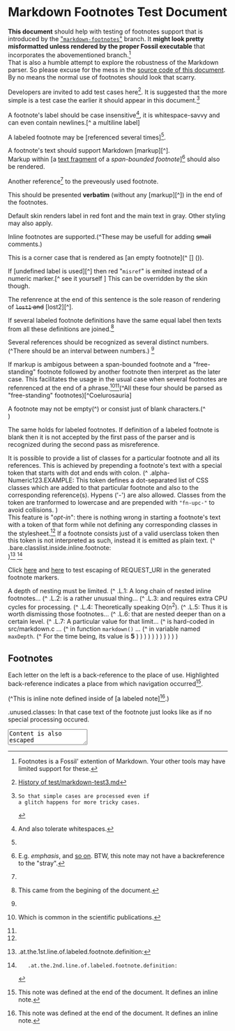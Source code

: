 
Markdown Footnotes Test Document
================================

**This document** should help with testing of footnotes support that
is introduced by the ["`markdown-footnotes`"][branch] branch.
It **might look pretty misformatted unless rendered by the proper Fossil
executable** that incorporates the abovementioned branch.[^1]  
That is also a humble attempt to explore the robustness of the Markdown parser.
So please excuse for the mess in the [source code of this document][src].
By no means the normal use of footnotes should look that scarry.

Developers are invited to add test cases here[^here].
It is suggested that the more simple is a test case the earlier it should
appear in this document.[^ if glitch occurs	]


[^lost3]: This note was defined at the begining of the document.

[^duplicate]: This came from the begining of the document.

A footnote's label should be case insensitive[^ case INSENSITIVE ],
it is whitespace-savvy and can even contain newlines.[^ a
multiline
label]

A labeled footnote may be [referenced several times][^many-refs].

A footnote's text should support Markdown [markup][^].  
Markup within [a [text fragment](https://en.wikipedia.org/wiki/Lorem_ipsum)
of a *span-bounded footnote*][^markup] should also be rendered.

Another reference[^many-refs] to the preveously used footnote.

[^lost2]: This note was defined in the middle of the document.
   It references [its previous][^lost3] 
   and [the forthcoming][^lost1] siblings.

[^i am strayed]:
  This should be presented **verbatim** (without any [markup][^])
  in the end of the footnotes.
  
  Default skin renders label in red font and the main text in gray.
  Other styling may also apply.

Inline footnotes are supported.(^These may be usefull for adding
<s>small</s> comments.)

This is a corner case that is rendered as [an empty footnote](^  []  ()).

If [undefined label is used][^] then red "`misref`" is emited instead of
a numeric marker.[^ see it yourself ]
This can be overridden by the skin though.

The refenrence at the end of this sentence is the sole reason of
rendering of <s>`lost1` and</s> [lost2][^].

If several labeled footnote definitions have the same equal label then texts
from all these definitions are joined.[^duplicate]

Several references should be recognized as several distinct numbers.
(^There should be an interval between numbers.) [^many-refs]

If markup is ambigous between a span-bounded footnote and
a "free-standing" footnote followed by another footnote
then interpret as the later case.
This facilitates the usage in the usual case
when several footnotes are refenrenced at the end
of a phrase.[^scipub][^many-refs](^All these four should
be parsed as "free-standing" footnotes)[^Coelurosauria]

A footnote may not be empty(^)
or consist just of blank characters.(^        
              )

The same holds for labeled footnotes. If definition of a labeled footnote
is blank then it is not accepted by the first pass of the parser and
is recognized during the second pass as misreference.
[^ This definition consists of just blanks ]:     
     
     
<style>
  li.fn-upc-example span.fn-upc {
    border: solid 2px lightgreen;
    border-radius: 0.25em;
    padding-left: 2px;
    padding-right: 2px;
    margin-bottom: 0.2em;
  }
  li.fn-upc-example span.fn-upcDot:first-child {
    font-weight: bold;
  }
  sup.noteref.fn-upc-example,
  span.notescope.fn-upc-example sup.noteref {
    border: solid 2px lightgreen;
[^duplicate]:
      Labeled footnote definition may appear anywhere.
      That part came from inside of an inline style definition.
    border-radius: 0.4em;
    padding: 2px;
  }
  sup.noteref.fn-upc-example::after,
  span.notescope.fn-upc-example sup.noteref::after {
    content: " ⛄";
  }
  sup.noteref.fn-upc-example:hover::after,
  span.notescope.fn-upc-example sup.noteref:hover::after {
    content: " 👻";
  }
  li.fn-upc-l span.fn-upc  {
    font-size: 60%;
    color: orange;
  }
  li.fn-upc-l span.fn-upc span.fn-upcDot {
    display: none;
  }
</style>

It is possible to provide a list of classes for a particular footnote and
all its references. This is achieved by prepending a footnote's text with
a special token that starts with dot and ends with colon.
(^
   .alpha-Numeric123.EXAMPLE:
   This token defines a dot-separated list of CSS classes
   which are added to that particular footnote and also to the
   corresponding reference(s). Hypens ('-') are also allowed.
   Classes from the token are tranformed to lowercase and are prepended
   with `"fn-upc-"` to avoid collisions.
)  
This feature is "*opt-in*": there is nothing wrong in starting a footnote's
text with a token of that form while not defining any corresponding classes
in the stylesheet.[^nostyle]
If a footnote consists just of a valid userclass token then this token
is not interpreted as such, instead it is emitted as plain text.
(^  
   .bare.classlist.inside.inline.footnote:  
)[^bare1]
[^bare2]

[^duplicate]: .with.UPC.token:   
   When duplicates are joined their UPC tokens are treated as plain-text.
   Blank characters between token and main text must be preserved.

<html>
  Click
  <a href="?a=B&quote='&nonASCII=😂&script=<script>alert('Broken!');</script>">
  here</a> and
  <a href='?a=B&quote="&nonASCII=😂&script=<script>alert("Broken!");</script>'>
  here</a>
  to test escaping of REQUEST_URI in the generated footnote markers.
</html>

A depth of nesting must be limited.
(^
 .L.1: A long chain of nested inline footnotes...
 (^
  .L.2: is a rather unusual thing...
  (^
   .L.3: and requires extra CPU cycles for processing.
   (^
    .L.4: Theoretically speaking O(n<sup>2</sup>).
    (^
     .L.5: Thus it is worth dismissing those footnotes...
     (^
      .L.6: that are nested deeper than on a certain level.
      (^
       .L.7: A particular value for that limit...
       (^
        is hard-coded in src/markdown.c ...
        (^
         in function `markdown()` ...
         (^
          in variable named `maxDepth`.
          (^
           For the time being, its value is **5**
          )
         )
        )
       )
      )
     )
    )
   )
  )
 )
)

## Footnotes

[branch]: /timeline?r=markdown-footnotes&nowiki

[^ 1]:  Footnotes is a Fossil' extention of
        Markdown. Your other tools may have limited support for these.

[^here]: [History of test/markdown-test3.md](/finfo/test/markdown-test3.md)

[src]: /file/test/markdown-test3.md?ci=markdown-footnotes&txt&ln

[^if glitch occurs]:
        So that simple cases are processed even if
        a glitch happens for more tricky cases.

[^	CASE	 insensitive  	]: And also tolerate whitespaces.

[^ a multiline label ]: But at a footnote's definition it should still
    be written within square brackets
             on a single line.

[^duplicate]: And that came from the end of the document.

[^many-refs]:
   Each letter on the left is a back-reference to the place of use.
   Highlighted back-reference indicates a place from which navigation
   occurred[^lost1].

[^lost1]: This note was defined at the end of the document.
   It defines an inline note.
   
   (^This is inline note defined inside of [a labeled note][^lost1].)

[^markup]:   E.g. *emphasis*, and [so on](/md_rules).
   BTW, this note may not have a backreference to the "stray".

[^undefined label is used]: For example due to a typo.

[^another stray]: Just to verify the correctness of ordering and styling.

[^scipub]: Which is common in the scientific publications.

[^bare1]:  .at.the.1st.line.of.labeled.footnote.definition:
     

[^bare2]:  
           .at.the.2nd.line.of.labeled.footnote.definition:
           
[^stray with UPC]: .UPC-token:
    A token of user-provided classes must be rendered within strays.
    Aslo: this and the previous line may not have extra indentation.

[^nostyle]:
  .unused.classes:
  In that case text of the footnote just looks like as if
  no special processing occured.


[^ <script>alert("You have been pwned!");</script> ]: Labels are escaped

[^ <textarea>"Last words here...' ]:
  <textarea>Content is also escaped</textarea>

